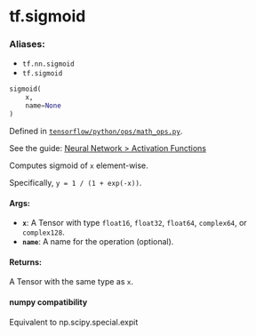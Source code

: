 <div itemscope itemtype="http://developers.google.com/ReferenceObject">
<meta itemprop="name" content="tf.sigmoid" />
</div>

# tf.sigmoid

### Aliases:

* `tf.nn.sigmoid`
* `tf.sigmoid`

``` python
sigmoid(
    x,
    name=None
)
```



Defined in [`tensorflow/python/ops/math_ops.py`](https://www.tensorflow.org/code/tensorflow/python/ops/math_ops.py).

See the guide: [Neural Network > Activation Functions](../../../api_guides/python/nn.md#Activation_Functions)

Computes sigmoid of `x` element-wise.

Specifically, `y = 1 / (1 + exp(-x))`.

#### Args:

* <b>`x`</b>: A Tensor with type `float16`, `float32`, `float64`, `complex64`,
    or `complex128`.
* <b>`name`</b>: A name for the operation (optional).


#### Returns:

A Tensor with the same type as `x`.



#### numpy compatibility
Equivalent to np.scipy.special.expit

